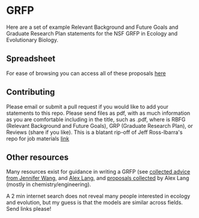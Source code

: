 # GRFP
Here are a set of example Relevant Background and Future Goals and Graduate Research Plan statements for the NSF GRFP in Ecology and Evolutionary Biology.

## Spreadsheet
For ease of browsing you can access all of these proposals [here](https://docs.google.com/spreadsheets/d/13ex9ykvReOQQSzMjEo9ur89BA_SfRBat4UrEDeiPw2A/pubhtml?gid=0&single=true)

## Contributing

Please email or submit a pull request if you would like to add your statements to this repo. Please send files as pdf, with as much information as you are comfortable including in the title, such as <last name>_<type>_<year>_<institution>_<outcome>.pdf, where <type> is RBFG (Relevant Background and Future Goals), GRP (Graduate Research Plan), or Reviews (share if you like). This is a blatant rip-off of Jeff Ross-Ibarra's repo for job materials [link](https://github.com/RILAB/statements)  

## Other resources

Many resources exist for guidance in writing a GRFP (see [collected advice from 
Jennifer Wang](http://www.jenniferwang.org/nsf.html), and [Alex Lang](http://www.alexhunterlang.com/nsf-fellowship), and [proposals collected](https://docs.google.com/spreadsheets/d/1xoezGhbtcpg3BvNdag2F5dTQM-Xl2EELUgAfG1eUg0s/htmlview?sle=true) by Alex Lang (mostly in chemistry/engineering). 

A 2 min internet search does not reveal many people interested in ecology and evolution, but my guess is that the models are similar across fields. Send links please!

